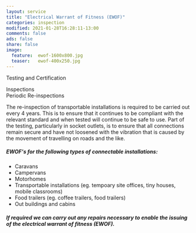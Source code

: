 ```yaml
---
layout: service
title: "Electrical Warrant of Fitness (EWOF)"
categories: inspection
modified: 2021-01-28T16:28:11-13:00
comments: false
ads: false
share: false
image:
  feature:  ewof-1600x800.jpg
  teaser:   ewof-400x250.jpg
---
```


Testing and Certification  

Inspections  <br>Periodic Re-inspections

  The re-inspection of transportable installations is required to be carried out every 4 years.  This is to ensure that it continues to be compliant with the relevant standard and when tested will continue to be safe to use.  Part of the testing, particularly in  socket outlets, is to ensure that all connections remain secure and have not loosened with the vibration that is caused by the movement  of travelling on roads and the like.  
  
  
##### EWOF's for the following types of connectable installations:
  - Caravans
  - Campervans
  - Motorhomes
  - Transportable installations (eg. tempoary site offices, tiny houses, mobile classrooms)
  - Food trailers (eg. coffee trailers, food trailers)  
  - Out buildings and cabins
 
##### If required we can carry out any repairs necessary to enable the issuing of the electrical warrant of fitness (EWOF). 
